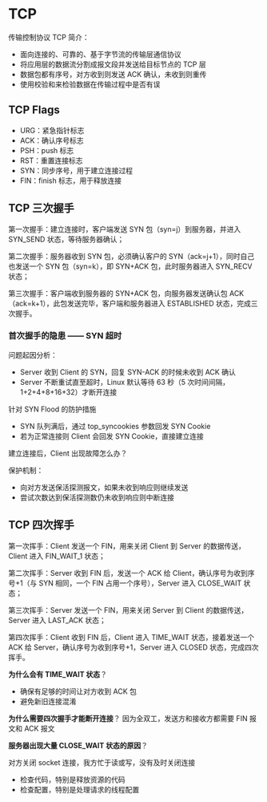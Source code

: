 # TCP
传输控制协议 TCP 简介：
- 面向连接的、可靠的、基于字节流的传输层通信协议
- 将应用层的数据流分割成报文段并发送给目标节点的 TCP 层
- 数据包都有序号，对方收到则发送 ACK 确认，未收到则重传
- 使用校验和来检验数据在传输过程中是否有误

## TCP Flags
- URG：紧急指针标志
- ACK：确认序号标志
- PSH：push 标志
- RST：重置连接标志
- SYN：同步序号，用于建立连接过程
- FIN：finish 标志，用于释放连接

## TCP 三次握手
第一次握手：建立连接时，客户端发送 SYN 包（syn=j）到服务器，并进入 SYN_SEND 状态，等待服务器确认；

第二次握手：服务器收到 SYN 包，必须确认客户的 SYN（ack=j+1），同时自己也发送一个 SYN 包（syn=k），即 SYN+ACK 包，此时服务器进入 SYN_RECV 状态；

第三次握手：客户端收到服务器的 SYN+ACK 包，向服务器发送确认包 ACK（ack=k+1），此包发送完毕，客户端和服务器进入 ESTABLISHED 状态，完成三次握手。

### 首次握手的隐患 —— SYN 超时
问题起因分析：
- Server 收到 Client 的 SYN，回复 SYN-ACK 的时候未收到 ACK 确认
- Server 不断重试直至超时，Linux 默认等待 63 秒（5 次时间间隔，1+2+4+8+16+32）才断开连接

针对 SYN Flood 的防护措施
- SYN 队列满后，通过 top_syncookies 参数回发 SYN Cookie
- 若为正常连接则 Client 会回发 SYN Cookie，直接建立连接

建立连接后，Client 出现故障怎么办？

保护机制：
- 向对方发送保活探测报文，如果未收到响应则继续发送
- 尝试次数达到保活探测数仍未收到响应则中断连接


## TCP 四次挥手
第一次挥手：Client 发送一个 FIN，用来关闭 Client 到 Server 的数据传送，Client 进入 FIN_WAIT_1 状态；

第二次挥手：Server 收到 FIN 后，发送一个 ACK 给 Client，确认序号为收到序号+1（与 SYN 相同，一个 FIN 占用一个序号），Server 进入 CLOSE_WAIT 状态；

第三次挥手：Server 发送一个 FIN，用来关闭 Server 到 Client 的数据传送，Server 进入 LAST_ACK 状态；

第四次挥手：Client 收到 FIN 后，Client 进入 TIME_WAIT 状态，接着发送一个 ACK 给 Server，确认序号为收到序号+1，Server 进入 CLOSED 状态，完成四次挥手。

**为什么会有 TIME_WAIT 状态**？
- 确保有足够的时间让对方收到 ACK 包
- 避免新旧连接混淆

**为什么需要四次握手才能断开连接**？
因为全双工，发送方和接收方都需要 FIN 报文和 ACK 报文

**服务器出现大量 CLOSE_WAIT 状态的原因**？

对方关闭 socket 连接，我方忙于读或写，没有及时关闭连接
- 检查代码，特别是释放资源的代码
- 检查配置，特别是处理请求的线程配置












